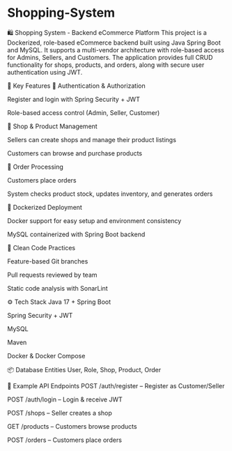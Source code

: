 # Shopping-System
🛍️ Shopping System - Backend eCommerce Platform
This project is a Dockerized, role-based eCommerce backend built using Java Spring Boot and MySQL. It supports a multi-vendor architecture with role-based access for Admins, Sellers, and Customers. The application provides full CRUD functionality for shops, products, and orders, along with secure user authentication using JWT.

🚀 Key Features
🔐 Authentication & Authorization

Register and login with Spring Security + JWT

Role-based access control (Admin, Seller, Customer)

🏬 Shop & Product Management

Sellers can create shops and manage their product listings

Customers can browse and purchase products

🧾 Order Processing

Customers place orders

System checks product stock, updates inventory, and generates orders

🐳 Dockerized Deployment

Docker support for easy setup and environment consistency

MySQL containerized with Spring Boot backend

🧹 Clean Code Practices

Feature-based Git branches

Pull requests reviewed by team

Static code analysis with SonarLint

⚙️ Tech Stack
Java 17 + Spring Boot

Spring Security + JWT

MySQL

Maven

Docker & Docker Compose

📦 Database Entities
User, Role, Shop, Product, Order

📌 Example API Endpoints
POST /auth/register – Register as Customer/Seller

POST /auth/login – Login & receive JWT

POST /shops – Seller creates a shop

GET /products – Customers browse products

POST /orders – Customers place orders
